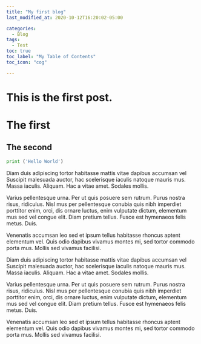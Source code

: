 ```yaml
---
title: "My first blog"
last_modified_at: 2020-10-12T16:20:02-05:00

categories:
  - Blog
tags:
  - Test
toc: true
toc_label: "My Table of Contents"
toc_icon: "cog"

---
```


# This is the first post.

# The first

## The second

```python
print ('Hello World')
```
Diam duis adipiscing tortor habitasse mattis vitae dapibus accumsan vel Suscipit malesuada auctor, hac scelerisque iaculis natoque mauris mus. Massa iaculis. Aliquam. Hac a vitae amet. Sodales mollis.

Varius pellentesque urna. Per ut quis posuere sem rutrum. Purus nostra risus, ridiculus. Nisl mus per pellentesque conubia quis nibh imperdiet porttitor enim, orci, dis ornare luctus, enim vulputate dictum, elementum mus sed vel congue elit. Diam pretium tellus. Fusce est hymenaeos felis metus. Duis.

Venenatis accumsan leo sed et ipsum tellus habitasse rhoncus aptent elementum vel. Quis odio dapibus vivamus montes mi, sed tortor commodo porta mus. Mollis sed vivamus facilisi.

Diam duis adipiscing tortor habitasse mattis vitae dapibus accumsan vel Suscipit malesuada auctor, hac scelerisque iaculis natoque mauris mus. Massa iaculis. Aliquam. Hac a vitae amet. Sodales mollis.

Varius pellentesque urna. Per ut quis posuere sem rutrum. Purus nostra risus, ridiculus. Nisl mus per pellentesque conubia quis nibh imperdiet porttitor enim, orci, dis ornare luctus, enim vulputate dictum, elementum mus sed vel congue elit. Diam pretium tellus. Fusce est hymenaeos felis metus. Duis.

Venenatis accumsan leo sed et ipsum tellus habitasse rhoncus aptent elementum vel. Quis odio dapibus vivamus montes mi, sed tortor commodo porta mus. Mollis sed vivamus facilisi.